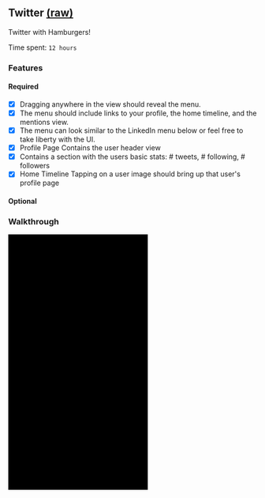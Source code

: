 ## Twitter [(raw)](https://gist.githubusercontent.com/timothy1ee/b9b1860c8ecb4b0b1c18/raw/2adc3f63677d81644e00245cee891eee88907767/gistfile1.md)

Twitter with Hamburgers!

Time spent: `12 hours`

### Features

#### Required

- [X] Dragging anywhere in the view should reveal the menu.
- [X] The menu should include links to your profile, the home timeline, and the mentions view.
- [X] The menu can look similar to the LinkedIn menu below or feel free to take liberty with the UI.
- [X] Profile Page Contains the user header view
- [X] Contains a section with the users basic stats: # tweets, # following, # followers
- [X] Home Timeline Tapping on a user image should bring up that user's profile page

#### Optional

### Walkthrough

![Video Walkthrough](TweetAnimGif.gif)
